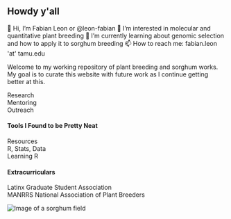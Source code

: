 ## Howdy y'all

👋 Hi, I’m Fabian Leon or @leon-fabian
👀 I’m interested in molecular and quantitative plant breeding
🌱 I’m currently learning about genomic selection and how to apply it to sorghum breeding
📫 How to reach me: fabian.leon 'at' tamu.edu

Welcome to my working repository of plant breeding and sorghum works. My goal is to curate this website with future work as I continue getting better at this. 

Research  
Mentoring  
Outreach


#### Tools I Found to be Pretty Neat
Resources  
R, Stats, Data  
Learning R

#### Extracurriculars
Latinx Graduate Student Association  
MANRRS
National Association of Plant Breeders


![Image of a sorghum field](https://github.com/leon-fabian/leon-fabian.github.io/blob/main/sorghumportrait.JPG?raw=true)
